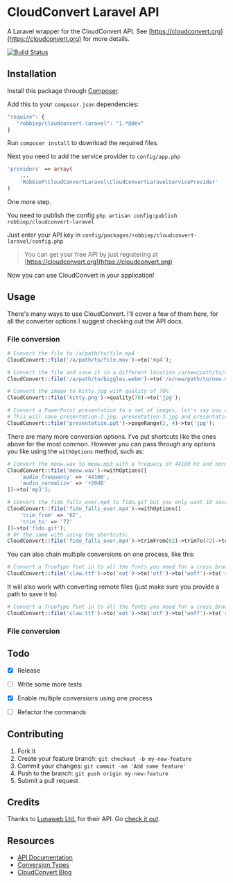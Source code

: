 


# CloudConvert Laravel API


A Laravel wrapper for the CloudConvert API. See [https://cloudconvert.org](https://cloudconvert.org) for more details.

[![Build Status](https://travis-ci.org/robbiepaul/cloudconvert-laravel.svg?branch=v0.1)](https://travis-ci.org/robbiepaul/cloudconvert-laravel)
 

 
## Installation
 
Install this package through [Composer](https://getcomposer.org/). 

Add this to your `composer.json` dependencies:

```js
"require": {
   "robbiep/cloudconvert-laravel": "1.*@dev"
}
```

Run `composer install` to download the required files.

Next you need to add the service provider to `config/app.php`

```php
'providers' => array(
    ...
    'RobbieP\CloudConvertLaravel\CloudConvertLaravelServiceProvider'
)
```
One more step. 

You need to publish the config `php artisan config:publish robbiep/cloudconvert-laravel`

Just enter your API key in `config/packages/robbiep/cloudconvert-laravel/config.php` 
> You can get your free API by just registering at [https://cloudconvert.org](https://cloudconvert.org)


Now you can use CloudConvert in your application!

## Usage
There's many ways to use CloudConvert. I'll cover a few of them here, for all the converter options I suggest checking out the API docs.
 
### File conversion
```php
# Convert the file to /a/path/to/file.mp4
CloudConvert::file('/a/path/to/file.mov')->to('mp4');

# Convert the file and save it in a different location /a/new/path/to/new.mp4
CloudConvert::file('/a/path/to/biggles.webm')->to('/a/new/path/to/new.mp4');

# Convert the image to kitty.jpg with quality of 70%
CloudConvert::file('kitty.png')->quality(70)->to('jpg');

# Convert a PowerPoint presentation to a set of images, let's say you only want slides 2 to 4
# This will save presentation-2.jpg, presentation-3.jpg and presentation-4.jpg
CloudConvert::file('presentation.ppt')->pageRange(2, 4)->to('jpg');
```
There are many more conversion options. I've put shortcuts like the ones above for the most common. However you can pass through any options you like using the `withOptions` method, such as:

```php
# Convert the meow.wav to meow.mp3 with a frequecy of 44100 Hz and normalize the audio to +20dB
CloudConvert::file('meow.wav')->withOptions([
    'audio_frequency' => '44100', 
    'audio_normalize' => '+20dB'
])->to('mp3');

# Convert the fido_falls_over.mp4 to fido.gif but you only want 10 seconds of it, starting at 1:02
CloudConvert::file('fido_falls_over.mp4')->withOptions([
    'trim_from' => '62', 
    'trim_to' => '72'
])->to('fido.gif');
# Or the same with using the shortcuts:
CloudConvert::file('fido_falls_over.mp4')->trimFrom(62)->trimTo(72)->to('fido.gif');
```

You can also chain multiple conversions on one process, like this:
```php
# Convert a TrueType font in to all the fonts you need for a cross browser web font pack
CloudConvert::file('claw.ttf')->to('eot')->to('otf')->to('woff')->to('svg');
```
It will also work with converting remote files (just make sure you provide a path to save it to)
```php
# Convert a TrueType font in to all the fonts you need for a cross browser web font pack
CloudConvert::file('claw.ttf')->to('eot')->to('otf')->to('woff')->to('svg');
```


### File conversion

## Todo
- [x] Release
- [ ] Write some more tests
- [x] Enable multiple conversions using one process
- [ ] Refactor the commands
  
 
## Contributing
 
1. Fork it
2. Create your feature branch: `git checkout -b my-new-feature`
3. Commit your changes: `git commit -am 'Add some feature'`
4. Push to the branch: `git push origin my-new-feature`
5. Submit a pull request 
  
## Credits
 
Thanks to [Lunaweb Ltd.](http://www.lunaweb.de/) for their API. Go [check it out](https://cloudconvert.org/page/api).
 
## Resources

* [API Documentation](https://cloudconvert.org/page/api)
* [Conversion Types](https://cloudconvert.org/formats)
* [CloudConvert Blog](https://cloudconvert.org/blog)
